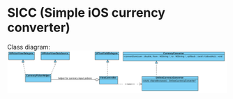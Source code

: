# SICC (Simple iOS currency converter)

Class diagram:
![alt text](https://github.com/nicshema/SICC/blob/master/diagram.png)
